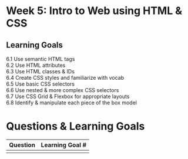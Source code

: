 # Week 5: Intro to Web using HTML & CSS
## Learning Goals
6.1 Use semantic HTML tags  
6.2 Use HTML attributes  
6.3 Use HTML classes & IDs  
6.4 Create CSS styles and familiarize with vocab  
6.5 Use basic CSS selectors  
6.6 Use nested & more complex CSS selectors  
6.7 Use CSS Grid & Flexbox for appropriate layouts  
6.8 Identify & manipulate each piece of the box model  


# Questions & Learning Goals
| Question | Learning Goal #|
|:--------:|-------------------
|          |   |

